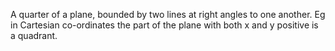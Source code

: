A quarter of a plane, bounded by two lines at right angles to one
another. Eg in Cartesian co-ordinates the part of the plane with both x
and y positive is a quadrant.
